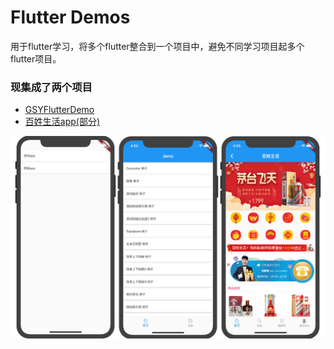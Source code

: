 # Flutter Demos
用于flutter学习，将多个flutter整合到一个项目中，避免不同学习项目起多个flutter项目。

### 现集成了两个项目
- [GSYFlutterDemo](https://github.com/CarGuo/GSYFlutterDemo)
- [百姓生活app(部分)](https://jspang.com/posts/2019/03/01/flutter-shop.html)


<img src="https://github.com/zhaoteee/flutterDemos/blob/master/hb.jpg"/>


